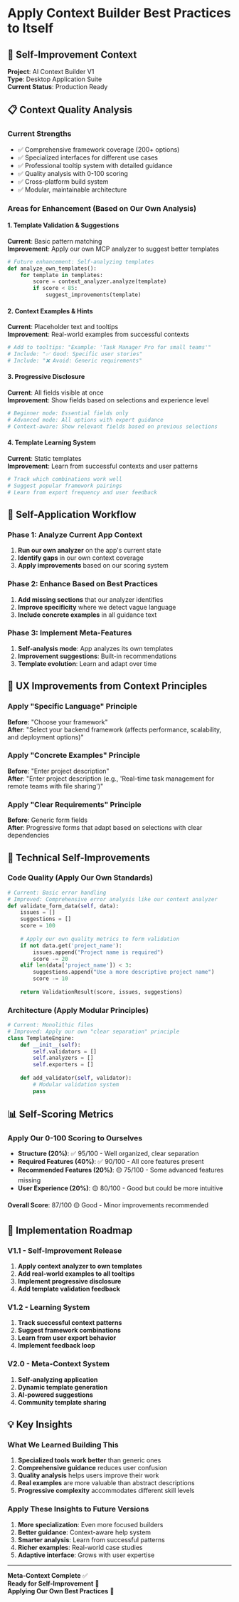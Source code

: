 # Apply Context Builder Best Practices to Itself

## 🎯 Self-Improvement Context

**Project**: AI Context Builder V1  
**Type**: Desktop Application Suite  
**Current Status**: Production Ready  

## 📋 Context Quality Analysis

### Current Strengths
- ✅ Comprehensive framework coverage (200+ options)
- ✅ Specialized interfaces for different use cases
- ✅ Professional tooltip system with detailed guidance
- ✅ Quality analysis with 0-100 scoring
- ✅ Cross-platform build system
- ✅ Modular, maintainable architecture

### Areas for Enhancement (Based on Our Own Analysis)

#### 1. Template Validation & Suggestions
**Current**: Basic pattern matching  
**Improvement**: Apply our own MCP analyzer to suggest better templates
```python
# Future enhancement: Self-analyzing templates
def analyze_own_templates():
    for template in templates:
        score = context_analyzer.analyze(template)
        if score < 85:
            suggest_improvements(template)
```

#### 2. Context Examples & Hints
**Current**: Placeholder text and tooltips  
**Improvement**: Real-world examples from successful contexts
```python
# Add to tooltips: "Example: 'Task Manager Pro for small teams'"
# Include: "✅ Good: Specific user stories" 
# Include: "❌ Avoid: Generic requirements"
```

#### 3. Progressive Disclosure
**Current**: All fields visible at once  
**Improvement**: Show fields based on selections and experience level
```python
# Beginner mode: Essential fields only
# Advanced mode: All options with expert guidance
# Context-aware: Show relevant fields based on previous selections
```

#### 4. Template Learning System
**Current**: Static templates  
**Improvement**: Learn from successful contexts and user patterns
```python
# Track which combinations work well
# Suggest popular framework pairings
# Learn from export frequency and user feedback
```

## 🔄 Self-Application Workflow

### Phase 1: Analyze Current App Context
1. **Run our own analyzer** on the app's current state
2. **Identify gaps** in our own context coverage
3. **Apply improvements** based on our scoring system

### Phase 2: Enhance Based on Best Practices
1. **Add missing sections** that our analyzer identifies
2. **Improve specificity** where we detect vague language
3. **Include concrete examples** in all guidance text

### Phase 3: Implement Meta-Features
1. **Self-analysis mode**: App analyzes its own templates
2. **Improvement suggestions**: Built-in recommendations
3. **Template evolution**: Learn and adapt over time

## 🎨 UX Improvements from Context Principles

### Apply "Specific Language" Principle
**Before**: "Choose your framework"  
**After**: "Select your backend framework (affects performance, scalability, and deployment options)"

### Apply "Concrete Examples" Principle  
**Before**: "Enter project description"  
**After**: "Enter project description (e.g., 'Real-time task management for remote teams with file sharing')"

### Apply "Clear Requirements" Principle
**Before**: Generic form fields  
**After**: Progressive forms that adapt based on selections with clear dependencies

## 🔧 Technical Self-Improvements

### Code Quality (Apply Our Own Standards)
```python
# Current: Basic error handling
# Improved: Comprehensive error analysis like our context analyzer
def validate_form_data(self, data):
    issues = []
    suggestions = []
    score = 100
    
    # Apply our own quality metrics to form validation
    if not data.get('project_name'):
        issues.append("Project name is required")
        score -= 20
    elif len(data['project_name']) < 3:
        suggestions.append("Use a more descriptive project name")
        score -= 10
    
    return ValidationResult(score, issues, suggestions)
```

### Architecture (Apply Modular Principles)
```python
# Current: Monolithic files
# Improved: Apply our own "clear separation" principle
class TemplateEngine:
    def __init__(self):
        self.validators = []
        self.analyzers = []
        self.exporters = []
    
    def add_validator(self, validator):
        # Modular validation system
        pass
```

## 📊 Self-Scoring Metrics

### Apply Our 0-100 Scoring to Ourselves
- **Structure (20%)**: ✅ 95/100 - Well organized, clear separation
- **Required Features (40%)**: ✅ 90/100 - All core features present
- **Recommended Features (20%)**: 🟡 75/100 - Some advanced features missing
- **User Experience (20%)**: 🟡 80/100 - Good but could be more intuitive

**Overall Score**: 87/100 🟡 Good - Minor improvements recommended

## 🚀 Implementation Roadmap

### V1.1 - Self-Improvement Release
1. **Apply context analyzer to own templates**
2. **Add real-world examples to all tooltips**
3. **Implement progressive disclosure**
4. **Add template validation feedback**

### V1.2 - Learning System
1. **Track successful context patterns**
2. **Suggest framework combinations**
3. **Learn from user export behavior**
4. **Implement feedback loop**

### V2.0 - Meta-Context System
1. **Self-analyzing application**
2. **Dynamic template generation**
3. **AI-powered suggestions**
4. **Community template sharing**

## 💡 Key Insights

### What We Learned Building This
1. **Specialized tools work better** than generic ones
2. **Comprehensive guidance** reduces user confusion
3. **Quality analysis** helps users improve their work
4. **Real examples** are more valuable than abstract descriptions
5. **Progressive complexity** accommodates different skill levels

### Apply These Insights to Future Versions
1. **More specialization**: Even more focused builders
2. **Better guidance**: Context-aware help system
3. **Smarter analysis**: Learn from successful patterns
4. **Richer examples**: Real-world case studies
5. **Adaptive interface**: Grows with user expertise

---

**Meta-Context Complete** ✅  
**Ready for Self-Improvement** 🔄  
**Applying Our Own Best Practices** 🎯
